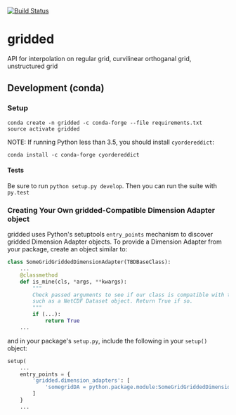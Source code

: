 [![Build Status](https://travis-ci.org/pyoceans/gridded.svg?branch=master)](https://travis-ci.org/pyoceans/gridded)

# gridded
API for interpolation on regular grid, curvilinear orthoganal grid, unstructured grid

## Development (conda)

### Setup

```
conda create -n gridded -c conda-forge --file requirements.txt
source activate gridded
```

NOTE: If running Python less than 3.5, you should install `cyordereddict`:

```
conda install -c conda-forge cyordereddict
```

#### Tests

Be sure to run `python setup.py develop`. Then you can run the suite with `py.test`

### Creating Your Own gridded-Compatible Dimension Adapter object

gridded uses Python's setuptools `entry_points` mechanism to discover gridded Dimension Adapter objects.
To provide a Dimension Adapter from your package, create an object similar to:

```python
class SomeGridGriddedDimensionAdapter(TBDBaseClass):
    ...
    @classmethod
    def is_mine(cls, *args, **kwargs):
        """
        Check passed arguments to see if our class is compatible with the passed in objects, 
        such as a NetCDF Dataset object. Return True if so.
        """
        if (...):
            return True
    ...
```

and in your package's `setup.py`, include the following in your `setup()` object:

```python
setup(
    ...
    entry_points = {
        'gridded.dimension_adapters': [
            'somegridDA = python.package.module:SomeGridGriddedDimensionAdapter'
        ]
    }
    ...
```


